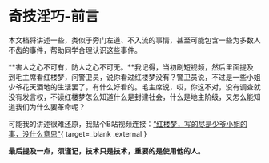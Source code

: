 # 奇技淫巧-前言
本文档将讲述一些，类似于旁门左道、不入流的事情，甚至可能包含一些为多数人不齿的事件，帮助同学合理认识这些事件。

**害人之心不可有，防人之心不可无。**我记得，当初刷短视频，然后里面提及到毛主席看红楼梦，问警卫员，说你看过红楼梦没有？警卫员说，不过是一些小姐少爷花天酒地的生活罢了，有什么好看的。毛主席说，哎，你这不对，没有调查就没有发言权，不读红楼梦怎么知道什么是封建社会，什么是地主阶级，又怎么能知道我们为什么要革命呢？

可能我的讲述很难还原，我贴个B站视频连接：[“红楼梦，写的尽是少爷小姐的事，没什么意思"](https://www.bilibili.com/video/BV1Mf421f7nx/?share_source=copy_web&vd_source=c075e223293d42f1bb1fcb4b3e353816){ target=_blank .external }

**最后提及一点，须谨记，技术只是技术，重要的是使用他的人。**